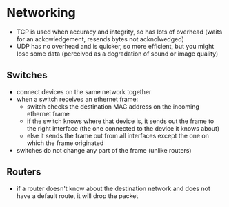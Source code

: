 # Networking

- TCP is used when accuracy and integrity, so has lots of overhead (waits for an ackowledgement, resends bytes not acknolwedged)
- UDP has no overhead and is quicker, so more efficient, but you might lose some data (perceived as a degradation of sound or image quality)

## Switches

- connect devices on the same network together
- when a switch receives an ethernet frame:
  - switch checks the destination MAC address on the incoming ethernet frame
  - if the switch knows where that device is, it sends out the frame to the right interface (the one connected to the device it knows about)
  - else it sends the frame out from all interfaces except the one on which the frame originated
- switches do not change any part of the frame (unlike routers)

## Routers

- if a router doesn't know about the destination network and does not have a default route, it will drop the packet
